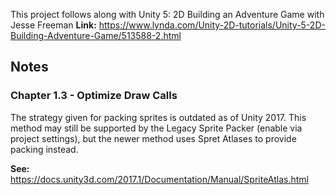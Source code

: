 This project follows along with Unity 5: 2D Building an Adventure Game with Jesse Freeman
**Link:** https://www.lynda.com/Unity-2D-tutorials/Unity-5-2D-Building-Adventure-Game/513588-2.html

Notes
--
### Chapter 1.3 - Optimize Draw Calls
The strategy given for packing sprites is outdated as of Unity 2017. This method may still
be supported by the Legacy Sprite Packer (enable via project settings), but the newer
method uses Spret Atlases to provide packing instead.

**See:** https://docs.unity3d.com/2017.1/Documentation/Manual/SpriteAtlas.html
